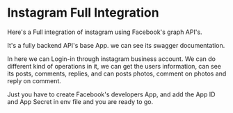 # Instagram Full Integration

Here's a Full integration of instagram using Facebook's graph API's.

It's a fully backend API's base App.
we can see its swagger documentation.

In here we can Login-in through instagram business account.
We can do different kind of operations in it, we can get the users information, can see its posts, comments, replies, and can posts photos, comment on photos and reply on comment.

Just you have to create Facebook's developers App, and add the App ID and App Secret in env file and you are ready to go.